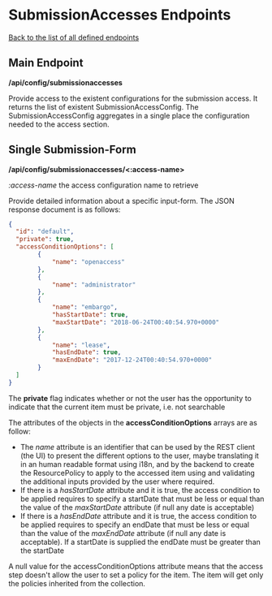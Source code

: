 # SubmissionAccesses Endpoints
[Back to the list of all defined endpoints](endpoints.md)

## Main Endpoint
**/api/config/submissionaccesses**   

Provide access to the existent configurations for the submission access. It returns the list of existent SubmissionAccessConfig.
The SubmissionAccessConfig aggregates in a single place the configuration needed to the access section.

## Single Submission-Form 
**/api/config/submissionaccesses/<:access-name>**

*:access-name* the access configuration name to retrieve

Provide detailed information about a specific input-form. The JSON response document is as follows:
```json
{
  "id": "default",
  "private": true,
  "accessConditionOptions": [
		{
 			"name": "openaccess"
		},
		{
 			"name": "administrator"
		},  	 			
		{
 			"name": "embargo",
 			"hasStartDate": true,
 			"maxStartDate": "2018-06-24T00:40:54.970+0000"
		},
		{
 			"name": "lease",
 			"hasEndDate": true,
 			"maxEndDate": "2017-12-24T00:40:54.970+0000"
		}
  ]
}

```
The **private** flag indicates whether or not the user has the opportunity to indicate that the current item must be private, i.e. not searchable

The attributes of the objects in the **accessConditionOptions** arrays are as follow:
* The *name* attribute is an identifier that can be used by the REST client (the UI) to present the different options to the user, maybe translating it in an human readable format using i18n, and by the backend to create the ResourcePolicy to apply to the accessed item using and validating the additional inputs provided by the user where required.
* If there is a *hasStartDate* attribute and it is true, the access condition to be applied requires to specify a startDate that must be less or equal than the value of the *maxStartDate* attribute (if null any date is acceptable)
* If there is a *hasEndDate* attribute and it is true, the access condition to be applied requires to specify an endDate that must be less or equal than the value of the *maxEndDate* attribute (if null any date is acceptable). If a startDate is supplied the endDate must be greater than the startDate

A null value for the accessConditionOptions attribute means that the access step doesn't allow the user to set a policy for the item. The item will get only the policies inherited from the collection.
